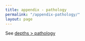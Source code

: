 ```yaml
---
title: appendix - pathology
permalink: "/appendix-pathology/"
layout: page
---
```


See [depths > pathology](/depths#pathology)
